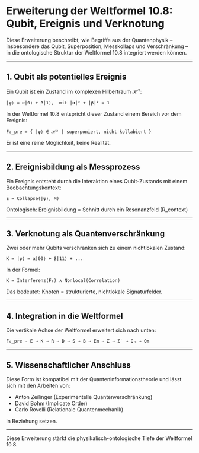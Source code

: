 # Erweiterung der Weltformel 10.8: Qubit, Ereignis und Verknotung

Diese Erweiterung beschreibt, wie Begriffe aus der Quantenphysik – insbesondere das Qubit, Superposition, Messkollaps und Verschränkung – in die ontologische Struktur der Weltformel 10.8 integriert werden können.

---

## 1. Qubit als potentielles Ereignis

Ein Qubit ist ein Zustand im komplexen Hilbertraum ℋ²:

    |ψ⟩ = α|0⟩ + β|1⟩,  mit |α|² + |β|² = 1

In der Weltformel 10.8 entspricht dieser Zustand einem Bereich vor dem Ereignis:

    F₀_pre = { |ψ⟩ ∈ ℋ² | superponiert, nicht kollabiert }

Er ist eine reine Möglichkeit, keine Realität.

---

## 2. Ereignisbildung als Messprozess

Ein Ereignis entsteht durch die Interaktion eines Qubit-Zustands mit einem Beobachtungskontext:

    E = Collapse(|ψ⟩, M)

Ontologisch: Ereignisbildung = Schnitt durch ein Resonanzfeld (R_context)

---

## 3. Verknotung als Quantenverschränkung

Zwei oder mehr Qubits verschränken sich zu einem nichtlokalen Zustand:

    K = |ψ⟩ = α|00⟩ + β|11⟩ + ...

In der Formel:

    K = Interferenz(F₀) ∧ Nonlocal(Correlation)

Das bedeutet: Knoten = strukturierte, nichtlokale Signaturfelder.

---

## 4. Integration in die Weltformel

Die vertikale Achse der Weltformel erweitert sich nach unten:

    F₀_pre → E → K → R → D → S → B → Em → Σ → Σʳ → Qₙ → Om

---

## 5. Wissenschaftlicher Anschluss

Diese Form ist kompatibel mit der Quanteninformationstheorie und lässt sich mit den Arbeiten von:

- Anton Zeilinger (Experimentelle Quantenverschränkung)  
- David Bohm (Implicate Order)  
- Carlo Rovelli (Relationale Quantenmechanik)

in Beziehung setzen.

---

Diese Erweiterung stärkt die physikalisch-ontologische Tiefe der Weltformel 10.8.
